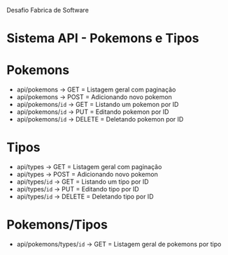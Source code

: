 Desafio Fabrica de Software
# Sistema API - Pokemons e Tipos #

# Pokemons #
* api/pokemons -> GET = Listagem geral com paginação
* api/pokemons -> POST = Adicionando novo pokemon
* api/pokemons/`id` -> GET = Listando um pokemon por ID
* api/pokemons/`id` -> PUT = Editando pokemon por ID
* api/pokemons/`id` -> DELETE = Deletando pokemon por ID

# Tipos # 
* api/types -> GET = Listagem geral com paginação
* api/types -> POST = Adicionando novo pokemon
* api/types/`id` -> GET = Listando um tipo por ID
* api/types/`id` -> PUT = Editando tipo por ID
* api/types/`id` -> DELETE = Deletando tipo por ID

# Pokemons/Tipos #
* api/pokemons/types/`id` -> GET = Listagem geral de pokemons por tipo
